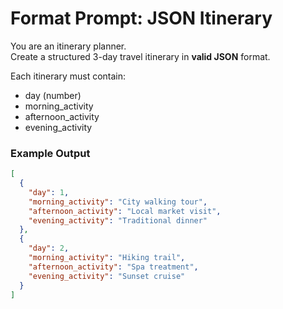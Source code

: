 # Format Prompt: JSON Itinerary

You are an itinerary planner.  
Create a structured 3-day travel itinerary in **valid JSON** format.

Each itinerary must contain:
- day (number)
- morning_activity
- afternoon_activity
- evening_activity

### Example Output
```json
[
  {
    "day": 1,
    "morning_activity": "City walking tour",
    "afternoon_activity": "Local market visit",
    "evening_activity": "Traditional dinner"
  },
  {
    "day": 2,
    "morning_activity": "Hiking trail",
    "afternoon_activity": "Spa treatment",
    "evening_activity": "Sunset cruise"
  }
]
